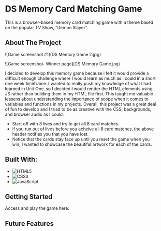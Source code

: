 # DS Memory Card Matching Game

This is a browser-based memory card matching game with a theme based on the popular TV Show, "Demon Slayer".

## About The Project

![Game screenshot #1](DS Memory Game 2.jpg)

![Game screenshot- Winner page](DS Memory Game.jpg)

I decided to develop this memory game because I felt it would provide a difficult enough challenge where I would learn as much as I could in a short one week timeframe.  I wanted to really push my knowledge of what I had learned in Unit One, so I decided I would render the HTML elements using JS rather than building them in my HTML file first.  This taught me valuable lessens about understanding the importance of scope when it comes to variables and functions in my projects.  Overall, this project was a great deal of fun to develop and I tried to be as creative with the CSS, backgrounds, and browser audio as I could.

* Start off with 8 lives and try to get all 8 card matches.
* If you run out of lives before you acheive all 8 card matches, the above header notifies you that you have lost.
* Notice that the cards stay face up until you reset the game when you win, I wanted to showcase the beautiful artwork for each of the cards.

## Built With:

* ![HTML5](https://img.shields.io/badge/html5-%23E34F26.svg?style=for-the-badge&logo=html5&logoColor=white)
* ![CSS3](https://img.shields.io/badge/css3-%231572B6.svg?style=for-the-badge&logo=css3&logoColor=white)
* ![JavaScript](https://img.shields.io/badge/javascript-%23323330.svg?style=for-the-badge&logo=javascript&logoColor=%23F7DF1E)

## Getting Started

Access and play the game here: 

## Future Features